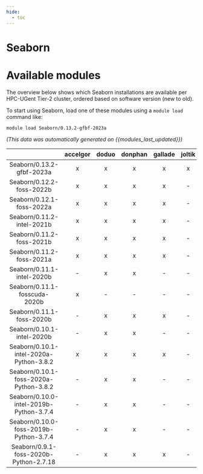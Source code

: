 ```yaml
---
hide:
  - toc
---
```


Seaborn
=======

# Available modules


The overview below shows which Seaborn installations are available per HPC-UGent Tier-2 cluster, ordered based on software version (new to old).

To start using Seaborn, load one of these modules using a `module load` command like:

```shell
module load Seaborn/0.13.2-gfbf-2023a
```

*(This data was automatically generated on {{modules_last_updated}})*  

| |accelgor|doduo|donphan|gallade|joltik|shinx|skitty|
| :---: | :---: | :---: | :---: | :---: | :---: | :---: | :---: |
|Seaborn/0.13.2-gfbf-2023a|x|x|x|x|x|x|x|
|Seaborn/0.12.2-foss-2022b|x|x|x|x|-|-|-|
|Seaborn/0.12.1-foss-2022a|x|x|x|x|-|-|-|
|Seaborn/0.11.2-intel-2021b|x|x|x|x|-|-|-|
|Seaborn/0.11.2-foss-2021b|x|x|x|x|-|-|-|
|Seaborn/0.11.2-foss-2021a|x|x|x|x|-|-|-|
|Seaborn/0.11.1-intel-2020b|-|x|x|-|-|-|-|
|Seaborn/0.11.1-fosscuda-2020b|x|-|-|-|-|-|-|
|Seaborn/0.11.1-foss-2020b|-|x|x|x|-|-|-|
|Seaborn/0.10.1-intel-2020b|-|x|x|-|-|-|-|
|Seaborn/0.10.1-intel-2020a-Python-3.8.2|x|x|x|x|-|-|-|
|Seaborn/0.10.1-foss-2020a-Python-3.8.2|-|x|x|-|-|-|-|
|Seaborn/0.10.0-intel-2019b-Python-3.7.4|-|x|x|-|-|-|-|
|Seaborn/0.10.0-foss-2019b-Python-3.7.4|-|x|x|-|-|-|-|
|Seaborn/0.9.1-foss-2020b-Python-2.7.18|-|x|x|x|-|-|-|
